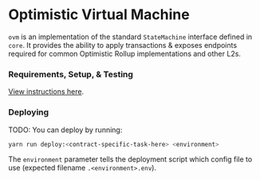 # Optimistic Virtual Machine
`ovm` is an implementation of the standard `StateMachine` interface defined in `core`. It provides the ability to apply transactions & exposes endpoints required for common Optimistic Rollup implementations and other L2s.

### Requirements, Setup, & Testing
[View instructions here]('../../README.md').

### Deploying
TODO: You can deploy by running:

```sh
yarn run deploy:<contract-specific-task-here> <environment>
```

The `environment` parameter tells the deployment script which config file to use (expected filename `.<environment>.env`).
